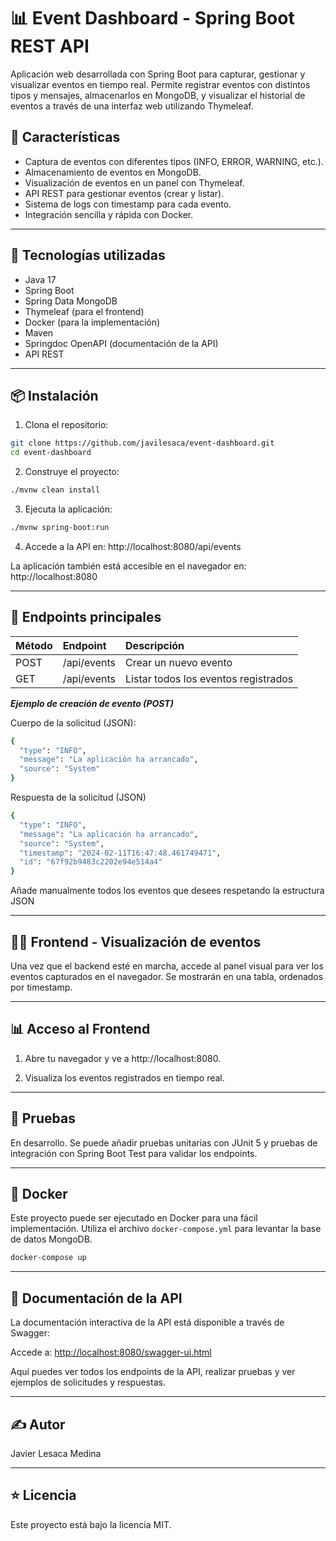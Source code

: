 # 📊 Event Dashboard - Spring Boot REST API

Aplicación web desarrollada con Spring Boot para capturar, gestionar y visualizar eventos en tiempo real. Permite registrar eventos con distintos tipos y mensajes, almacenarlos en MongoDB, y visualizar el historial de eventos a través de una interfaz web utilizando Thymeleaf.

## 🚀 Características

- Captura de eventos con diferentes tipos (INFO, ERROR, WARNING, etc.).
- Almacenamiento de eventos en MongoDB.
- Visualización de eventos en un panel con Thymeleaf.
- API REST para gestionar eventos (crear y listar).
- Sistema de logs con timestamp para cada evento.
- Integración sencilla y rápida con Docker.

---  

## 🧱 Tecnologías utilizadas

- Java 17
- Spring Boot
- Spring Data MongoDB
- Thymeleaf (para el frontend)
- Docker (para la implementación)
- Maven
- Springdoc OpenAPI (documentación de la API)
- API REST

---

## 📦 Instalación

1. Clona el repositorio:

```bash
git clone https://github.com/javilesaca/event-dashboard.git
cd event-dashboard
```
2. Construye el proyecto:
   
```bash
./mvnw clean install
```
3. Ejecuta la aplicación:

```bash
./mvnw spring-boot:run
```
4. Accede a la API en: http://localhost:8080/api/events

La aplicación también está accesible en el navegador en: http://localhost:8080

---

 ## 📘 Endpoints principales

| Método |	Endpoint | Descripción |
|:-------|:----------|:------------|
| POST |	/api/events |	Crear un nuevo evento |
| GET |	/api/events	| 	Listar todos los eventos registrados|

***Ejemplo de creación de evento (POST)***

Cuerpo de la solicitud (JSON):
```bash
{
  "type": "INFO",
  "message": "La aplicación ha arrancado",
  "source": "System"
}
```
Respuesta de la solicitud (JSON)
```bash
{
  "type": "INFO",
  "message": "La aplicación ha arrancado",
  "source": "System",
  "timestamp": "2024-02-11T16:47:48.461749471",
  "id": "67f92b9483c2202e94e514a4"
}
```
Añade manualmente todos los eventos que desees respetando la estructura JSON

---

## 🧑‍💻 Frontend - Visualización de eventos

Una vez que el backend esté en marcha, accede al panel visual para ver los eventos capturados en el navegador. Se mostrarán en una tabla, ordenados por timestamp.

---

## 📊 Acceso al Frontend

1. Abre tu navegador y ve a http://localhost:8080.

2. Visualiza los eventos registrados en tiempo real.

---

## 🧪 Pruebas 

En desarrollo. Se puede añadir pruebas unitarias con JUnit 5 y pruebas de integración con Spring Boot Test para validar los endpoints.

---

## 🔧 Docker

Este proyecto puede ser ejecutado en Docker para una fácil implementación. Utiliza el archivo `docker-compose.yml` para levantar la base de datos MongoDB.
```bash
docker-compose up
```

---

## 📘 Documentación de la API

La documentación interactiva de la API está disponible a través de Swagger:

Accede a: [http://localhost:8080/swagger-ui.html](http://localhost:8080/swagger-ui.html)

Aquí puedes ver todos los endpoints de la API, realizar pruebas y ver ejemplos de solicitudes y respuestas.

---

## ✍️ Autor

Javier Lesaca Medina

---

## ⭐ Licencia
Este proyecto está bajo la licencia MIT.


